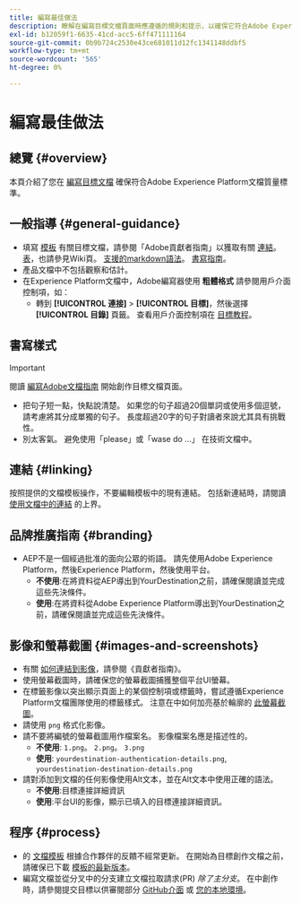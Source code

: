 ```yaml
---
title: 編寫最佳做法
description: 瞭解在編寫目標文檔頁面時應遵循的規則和提示，以確保它符合Adobe Experience Platform文檔質量標準。
exl-id: b12059f1-6635-41cd-acc5-6ff471111164
source-git-commit: 0b9b724c2530e43ce681011d12fc1341148ddbf5
workflow-type: tm+mt
source-wordcount: '565'
ht-degree: 0%

---
```


# 編寫最佳做法

## 總覽 {#overview}

本頁介紹了您在 [編寫目標文檔](./documentation-instructions.md) 確保符合Adobe Experience Platform文檔質量標準。

## 一般指導 {#general-guidance}

* 填寫 [模板](./self-service-template.md) 有關目標文檔，請參閱「Adobe貢獻者指南」以獲取有關 [連結](https://experienceleague.adobe.com/docs/contributor/contributor-guide/writing-essentials/linking.html?lang=en)。 [表](https://experienceleague.adobe.com/docs/contributor/contributor-guide/writing-essentials/markdown.html?lang=en#tables)，也請參見Wiki頁。 [支援的markdown語法](https://experienceleague.adobe.com/docs/contributor/contributor-guide/writing-essentials/markdown.html?lang=en)。 [書寫指南](https://experienceleague.adobe.com/docs/contributor/contributor-guide/writing-essentials/general-writing-guidance.html?lang=en)。
* 產品文檔中不包括觀察和估計。
* 在Experience Platform文檔中，Adobe編寫器使用 **粗體格式** 請參閱用戶介面控制項，如：
   * 轉到 **[!UICONTROL 連接]** > **[!UICONTROL 目標]**，然後選擇 **[!UICONTROL 目錄]** 頁籤。 查看用戶介面控制項在 [目標教程](https://experienceleague.adobe.com/docs/experience-platform/destinations/ui/activate/activate-batch-profile-destinations.html?lang=en#select-destination)。

## 書寫樣式

>[!IMPORTANT]
>
>閱讀 [編寫Adobe文檔指南](https://experienceleague.adobe.com/docs/contributor/contributor-guide/writing-essentials/general-writing-guidance.html?lang=en) 開始創作目標文檔頁面。

* 把句子短一點，快點說清楚。 如果您的句子超過20個單詞或使用多個逗號，請考慮將其分成單獨的句子。 長度超過20字的句子對讀者來說尤其具有挑戰性。
* 別太客氣。 避免使用「please」或「wase do ...」 在技術文檔中。

## 連結 {#linking}

按照提供的文檔模板操作，不要編輯模板中的現有連結。 包括新連結時，請閱讀 [使用文檔中的連結](https://experienceleague.adobe.com/docs/contributor/contributor-guide/writing-essentials/linking.html?lang=en) 的上界。

## 品牌推廣指南 {#branding}

* AEP不是一個經過批准的面向公眾的術語。 請先使用Adobe Experience Platform，然後Experience Platform，然後使用平台。
   * **不使用**:在將資料從AEP導出到YourDestination之前，請確保閱讀並完成這些先決條件。
   * **使用**:在將資料從Adobe Experience Platform導出到YourDestination之前，請確保閱讀並完成這些先決條件。

## 影像和螢幕截圖 {#images-and-screenshots}

* 有關 [如何連結到影像](https://experienceleague.adobe.com/docs/contributor/contributor-guide/writing-essentials/markdown.html?lang=en#images)，請參閱《貢獻者指南》。
* 使用螢幕截圖時，請確保您的螢幕截圖捕獲整個平台UI螢幕。
* 在標籤影像以突出顯示頁面上的某個控制項或標籤時，嘗試遵循Experience Platform文檔團隊使用的標籤樣式。 注意在中如何加亮基於輪廓的 [此螢幕截圖](/help/destinations/catalog/cloud-storage/amazon-s3.md#export-type-frequency)。
* 請使用 `png` 格式化影像。
* 請不要將編號的螢幕截圖用作檔案名。 影像檔案名應是描述性的。
   * **不使用**: `1.png`。 `2.png`。 `3.png`
   * **使用**: `yourdestination-authentication-details.png`, `yourdestination-destination-details.png`
* 請對添加到文檔的任何影像使用Alt文本，並在Alt文本中使用正確的語法。
   * **不使用**:目標連接詳細資訊
   * **使用**:平台UI的影像，顯示已填入的目標連接詳細資訊。

## 程序 {#process}

* 的 [文檔模板](./self-service-template.md) 根據合作夥伴的反饋不經常更新。 在開始為目標創作文檔之前，請確保已下載 [模板的最新版本](/help/destinations/destination-sdk/docs-framework/assets/yourdestination-template.zip)。
* 編寫文檔並從分叉中的分支建立文檔拉取請求(PR) *除了主分支*。 在中創作時，請參閱提交目標以供審閱部分 [GitHub介面](./use-github-interface-to-create-documentation.md#submit-review) 或 [您的本地環境](./work-in-local-environment.md#submit-review)。
